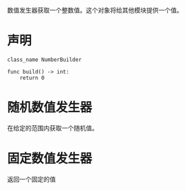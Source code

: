 数值发生器获取一个整数值。这个对象将给其他模块提供一个值。

# 声明

```
class_name NumberBuilder

func build() -> int:
	return 0
```

# 随机数值发生器

在给定的范围内获取一个随机值。

# 固定数值发生器

返回一个固定的值

